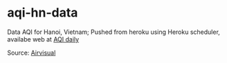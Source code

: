 # aqi-hn-data

Data AQI for Hanoi, Vietnam; Pushed from heroku using Heroku scheduler, availabe web at [AQI daily](http://aqi-checker.herokuapp.com/aqiDaily)

Source: [Airvisual](https://www.iqair.com/us/air-pollution-data-api)

